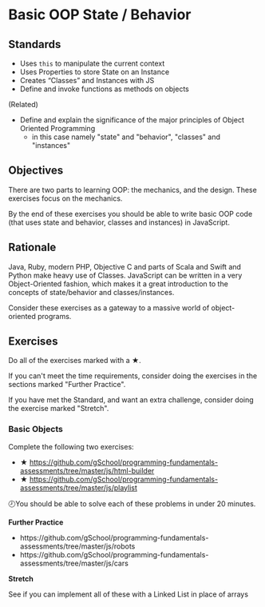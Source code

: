 # Basic OOP State / Behavior

## Standards

- Uses `this` to manipulate the current context
- Uses Properties to store State on an Instance
- Creates “Classes” and Instances with JS
- Define and invoke functions as methods on objects

(Related)

- Define and explain the significance of the major principles of Object Oriented Programming
  - in this case namely "state" and "behavior", "classes" and "instances"

## Objectives

There are two parts to learning OOP: the mechanics, and the design.  These exercises focus on the mechanics.

By the end of these exercises you should be able to write basic OOP code (that uses state and behavior, classes and instances) in JavaScript.

## Rationale

Java, Ruby, modern PHP, Objective C and parts of Scala and Swift and Python make heavy use of Classes.  JavaScript can be written in a very Object-Oriented fashion, which makes it a great introduction to the concepts of state/behavior and classes/instances.

Consider these exercises as a gateway to a massive world of object-oriented programs.

## Exercises

Do all of the exercises marked with a ★.

If you can't meet the time requirements, consider doing the exercises in the sections marked "Further Practice".

If you have met the Standard, and want an extra challenge, consider doing the exercise marked "Stretch".

### Basic Objects

Complete the following two exercises:

- ★ https://github.com/gSchool/programming-fundamentals-assessments/tree/master/js/html-builder
- ★ https://github.com/gSchool/programming-fundamentals-assessments/tree/master/js/playlist

🕗You should be able to solve each of these problems in under 20 minutes.

<div class="alert alert-warning">
  <p><strong>Further Practice</strong></p>

  <ul>
    <li>https://github.com/gSchool/programming-fundamentals-assessments/tree/master/js/robots</li>
    <li>https://github.com/gSchool/programming-fundamentals-assessments/tree/master/js/cars</li>
  </ul>
</div>

<div class="alert alert-success">
  <p><strong>Stretch</strong></p>

  <p>See if you can implement all of these with a Linked List in place of arrays</p>
</div>
